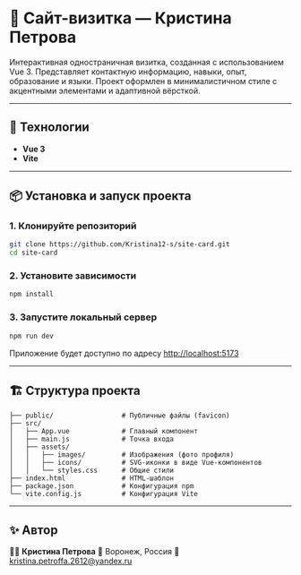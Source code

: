 # 💼 Cайт-визитка — Кристина Петрова

Интерактивная одностраничная визитка, созданная с использованием Vue 3. Представляет контактную информацию, навыки, опыт, образование и языки. Проект оформлен в минималистичном стиле с акцентными элементами и адаптивной вёрсткой.

---

## 🚀 Технологии

* **Vue 3**
* **Vite**

---

## 📦 Установка и запуск проекта

### 1. Клонируйте репозиторий

```bash
git clone https://github.com/Kristina12-s/site-card.git
cd site-card
```

### 2. Установите зависимости

```bash
npm install
```

### 3. Запустите локальный сервер

```bash
npm run dev
```

Приложение будет доступно по адресу [http://localhost:5173](http://localhost:5173)

---

## 🏗️ Структура проекта

```
├── public/                 # Публичные файлы (favicon)
├── src/
│   ├── App.vue             # Главный компонент
│   ├── main.js             # Точка входа
│   ├── assets/
│   │   ├── images/         # Изображения (фото профиля)
│   │   ├── icons/          # SVG-иконки в виде Vue-компонентов
│   │   └── styles.css      # Общие стили
├── index.html              # HTML-шаблон
├── package.json            # Конфигурация npm
└── vite.config.js          # Конфигурация Vite
```

---


## ✨ Автор

👩‍💻 **Кристина Петрова**
📍 Воронеж, Россия
📧 [kristina.petroffa.2612@yandex.ru](mailto:kristina.petroffa.2612@yandex.ru)
